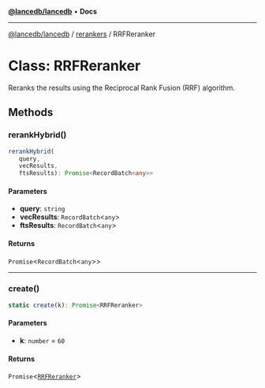 [**@lancedb/lancedb**](../../../README.md) • **Docs**
***
[@lancedb/lancedb](../../../globals.md) / [rerankers](../README.md) / RRFReranker
# Class: RRFReranker
Reranks the results using the Reciprocal Rank Fusion (RRF) algorithm.
## Methods
### rerankHybrid()
```ts
rerankHybrid(
   query,
   vecResults,
   ftsResults): Promise<RecordBatch<any>>
```
#### Parameters
* **query**: `string`
* **vecResults**: `RecordBatch`&lt;`any`&gt;
* **ftsResults**: `RecordBatch`&lt;`any`&gt;
#### Returns
`Promise`&lt;`RecordBatch`&lt;`any`&gt;&gt;
***
### create()
```ts
static create(k): Promise<RRFReranker>
```
#### Parameters
* **k**: `number` = `60`
#### Returns
`Promise`&lt;[`RRFReranker`](RRFReranker.md)&gt;
